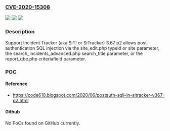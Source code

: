 ### [CVE-2020-15308](https://cve.mitre.org/cgi-bin/cvename.cgi?name=CVE-2020-15308)
![](https://img.shields.io/static/v1?label=Product&message=n%2Fa&color=blue)
![](https://img.shields.io/static/v1?label=Version&message=n%2Fa&color=blue)
![](https://img.shields.io/static/v1?label=Vulnerability&message=n%2Fa&color=brighgreen)

### Description

Support Incident Tracker (aka SiT! or SiTracker) 3.67 p2 allows post-authentication SQL injection via the site_edit.php typeid or site parameter, the search_incidents_advanced.php search_title parameter, or the report_qbe.php criteriafield parameter.

### POC

#### Reference
- https://code610.blogspot.com/2020/06/postauth-sqli-in-sitracker-v367-p2.html

#### Github
No PoCs found on GitHub currently.


